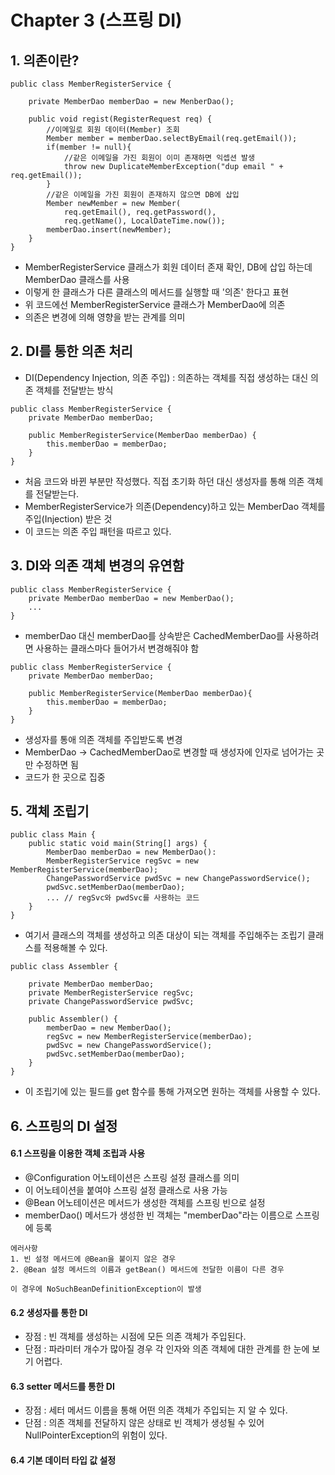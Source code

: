# Chapter 3 (스프링 DI)

## 1. 의존이란?
```
public class MemberRegisterService {
    
    private MemberDao memberDao = new MenberDao();
    
    public void regist(RegisterRequest req) {
        //이메일로 회원 데이터(Member) 조회
        Member member = memberDao.selectByEmail(req.getEmail());
        if(member != null){
            //같은 이메일을 가진 회원이 이미 존재하면 익셉션 발생
            throw new DuplicateMemberException("dup email " + req.getEmail());
        }
        //같은 이메일을 가진 회원이 존재하지 않으면 DB에 삽입
        Member newMember = new Member(
            req.getEmail(), req.getPassword(),
            req.getName(), LocalDateTime.now());
        memberDao.insert(newMember);
    }
}
```
   - MemberRegisterService 클래스가 회원 데이터 존재 확인, DB에 삽입 하는데 MemberDao 클래스를 사용
   - 이렇게 한 클래스가 다른 클래스의 메서드를 실행할 때 '의존' 한다고 표현
   - 위 코드에선 MemberRegisterService 클래스가 MemberDao에 의존
   - 의존은 변경에 의해 영향을 받는 관계를 의미
 
   
## 2. DI를 통한 의존 처리
 
- DI(Dependency Injection, 의존 주입) : 의존하는 객체를 직접 생성하는 대신 의존 객체를 전달받는 방식
   
```
public class MemberRegisterService {
	private MemberDao memberDao;

	public MemberRegisterService(MemberDao memberDao) {
		this.memberDao = memberDao;
	}
}
```
   - 처음 코드와 바뀐 부분만 작성했다. 직접 초기화 하던 대신 생성자를 통해 의존 객체를 전달받는다.
   - MemberRegisterService가 의존(Dependency)하고 있는 MemberDao 객체를 주입(Injection) 받은 것
   - 이 코드는 의존 주입 패턴을 따르고 있다.

## 3. DI와 의존 객체 변경의 유연함 
```
public class MemberRegisterService {
	private MemberDao memberDao = new MemberDao();
    ...
}
```
   - memberDao 대신 memberDao를 상속받은 CachedMemberDao를 사용하려면 사용하는 클래스마다 들어가서 변경해줘야 함

```
public class MemberRegisterService {
	private MemberDao memberDao;
    
    public MemberRegisterService(MemberDao memberDao){
        this.memberDao = memberDao;
    }
}
```
   - 생성자를 통애 의존 객체를 주입받도록 변경
   - MemberDao -> CachedMemberDao로 변경할 때 생성자에 인자로 넘어가는 곳만 수정하면 됨
   - 코드가 한 곳으로 집중
   
## 5. 객체 조립기
```
public class Main {
    public static void main(String[] args) {
        MemberDao memberDao = new MemberDao():
        MemberRegisterService regSvc = new MemberRegisterService(memberDao);
        ChangePasswordService pwdSvc = new ChangePasswordService();
        pwdSvc.setMemberDao(memberDao);
        ... // regSvc와 pwdSvc를 사용하는 코드
    } 
}
```
   - 여기서 클래스의 객체를 생성하고 의존 대상이 되는 객체를 주입해주는 조립기 클래스를 적용해볼 수 있다.

```
public class Assembler {

	private MemberDao memberDao;
	private MemberRegisterService regSvc;
	private ChangePasswordService pwdSvc;

	public Assembler() {
		memberDao = new MemberDao();
		regSvc = new MemberRegisterService(memberDao);
		pwdSvc = new ChangePasswordService();
		pwdSvc.setMemberDao(memberDao);
	}
}
```
   - 이 조립기에 있는 필드를 get 함수를 통해 가져오면 원하는 객체를 사용할 수 있다.
   
## 6. 스프링의 DI 설정
#### 6.1 스프링을 이용한 객체 조립과 사용
   - @Configuration 어노테이션은 스프링 설정 클래스를 의미
   - 이 어노테이션을 붙여야 스프링 설정 클래스로 사용 가능
   - @Bean 어노테이션은 메서드가 생성한 객체를 스프링 빈으로 설정
   - memberDao() 메서드가 생성한 빈 객체는 "memberDao"라는 이름으로 스프링에 등록
    
    에러사항
    1. 빈 설정 메서드에 @Bean을 붙이지 않은 경우
    2. @Bean 설정 메서드의 이름과 getBean() 메서드에 전달한 이름이 다른 경우
    
    이 경우에 NoSuchBeanDefinitionException이 발생
    
#### 6.2 생성자를 통한 DI
   - 장점 : 빈 객체를 생성하는 시점에 모든 의존 객체가 주입된다.
   - 단점 : 파라미터 개수가 많아질 경우 각 인자와 의존 객체에 대한 관계를 한 눈에 보기 어렵다.

#### 6.3 setter 메서드를 통한 DI
   - 장점 : 세터 메서드 이름을 통해 어떤 의존 객체가 주입되는 지 알 수 있다.
   - 단점 : 의존 객체를 전달하지 않은 상태로 빈 객체가 생성될 수 있어 NullPointerException의 위험이 있다.

#### 6.4 기본 데이터 타입 값 설정